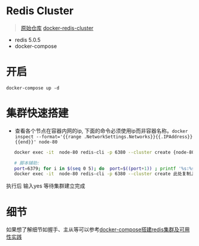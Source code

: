 # Redis Cluster
> [原始仓库](https://github.com/willcat/redis-cluster-docker)
> [docker-redis-cluster](https://github.com/Grokzen/docker-redis-cluster)

- redis 5.0.5 
- docker-compose

# 开启 
`docker-compose up -d`

# 集群快速搭建
- 查看各个节点在容器内网的ip, 下面的命令必须使用ip而非容器名称。`docker inspect --format='{{range .NetworkSettings.Networks}}{{.IPAddress}}{{end}}' node-80`

```bash
   docker exec -it  node-80 redis-cli -p 6380 --cluster create {node-80 ip}:6380  {node-81 ip}:6381  {node-82 ip}:6382  {node-83 ip}:6383  {node-84 ip}:6384  {node-85 ip}:6385 --cluster-replicas 1

   # 脚本辅助: 
   port=6379; for i in $(seq 0 5); do  port=$((port+1)) ; printf '%s:%s ' $(docker inspect --format='{{range .NetworkSettings.Networks}}{{.IPAddress}}{{end}}' node-8$i) "$port";  done
   docker exec -it  node-80 redis-cli -p 6380 --cluster create 此处复制上条命令的输出 --cluster-replicas 1
```

执行后 输入yes 等待集群建立完成

# 细节
如果想了解细节如握手、主从等可以参考[docker-compose搭建redis集群及可用性实践](https://juejin.im/post/5d4afaaf518825403769dd44)